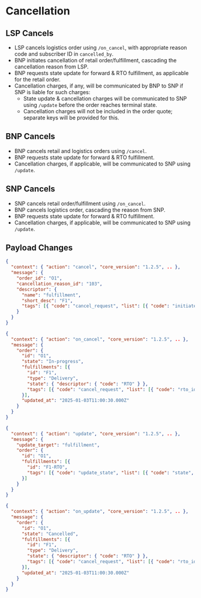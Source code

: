 # Cancellation

## LSP Cancels
- LSP cancels logistics order using `/on_cancel`, with appropriate reason code and subscriber ID in `cancelled_by`.
- BNP initiates cancellation of retail order/fulfillment, cascading the cancellation reason from LSP.
- BNP requests state update for forward & RTO fulfillment, as applicable for the retail order.
- Cancellation charges, if any, will be communicated by BNP to SNP if SNP is liable for such charges:
  - State update & cancellation charges will be communicated to SNP using `/update` before the order reaches terminal state.
  - Cancellation charges will not be included in the order quote; separate keys will be provided for this.

## BNP Cancels
- BNP cancels retail and logistics orders using `/cancel`.
- BNP requests state update for forward & RTO fulfillment.
- Cancellation charges, if applicable, will be communicated to SNP using `/update`.

## SNP Cancels
- SNP cancels retail order/fulfillment using `/on_cancel`.
- BNP cancels logistics order, cascading the reason from SNP.
- BNP requests state update for forward & RTO fulfillment.
- Cancellation charges, if applicable, will be communicated to SNP using `/update`.

## Payload Changes

```json
{
  "context": { "action": "cancel", "core_version": "1.2.5", .. },
  "message": {
    "order_id": "O1",
    "cancellation_reason_id": "103",
    "descriptor": {
      "name": "fulfillment",
      "short_desc": "F1",
      "tags": [{ "code": "cancel_request", "list": [{ "code": "initiated_by", "value": "lsp.com" }] }]
    }
  }
}
```

```json
{
  "context": { "action": "on_cancel", "core_version": "1.2.5", .. },
  "message": {
    "order": {
      "id": "O1",
      "state": "In-progress",
      "fulfillments": [{
        "id": "F1",
        "type": "Delivery",
        "state": { "descriptor": { "code": "RTO" } },
        "tags": [{ "code": "cancel_request", "list": [{ "code": "rto_id", "value": "F1-RTO" }, { "code": "reason_id", "value": "103" }, { "code": "initiated_by", "value": "lsp.com" }] }]
      }],
      "updated_at": "2025-01-03T11:00:30.000Z"
    }
  }
}
```

```json
{
  "context": { "action": "update", "core_version": "1.2.5", .. },
  "message": {
    "update_target": "fulfillment",
    "order": {
      "id": "O1",
      "fulfillments": [{
        "id": "F1-RTO",
        "tags": [{ "code": "update_state", "list": [{ "code": "state", "value": "RTO-Delivered" }, { "code": "timestamp", "value": "2025-01-04T11:00:30.000Z" }] }]
      }]
    }
  }
}
```

```json
{
  "context": { "action": "on_update", "core_version": "1.2.5", .. },
  "message": {
    "order": {
      "id": "O1",
      "state": "Cancelled",
      "fulfillments": [{
        "id": "F1",
        "type": "Delivery",
        "state": { "descriptor": { "code": "RTO" } },
        "tags": [{ "code": "cancel_request", "list": [{ "code": "rto_id", "value": "F1-RTO" }, { "code": "reason_id", "value": "103" }, { "code": "initiated_by", "value": "lsp.com" }] }]
      }],
      "updated_at": "2025-01-03T11:00:30.000Z"
    }
  }
}
```

